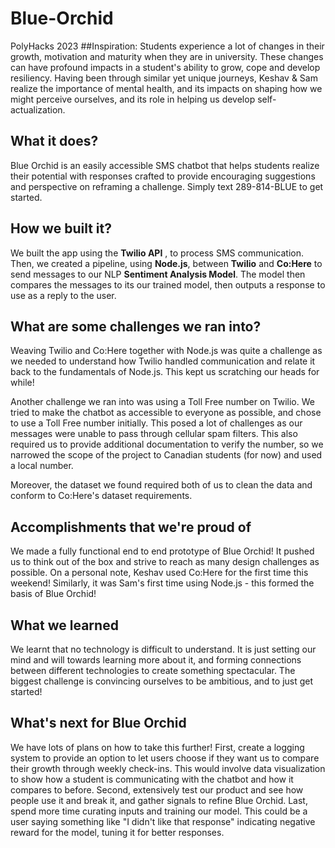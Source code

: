 # Blue-Orchid
PolyHacks 2023
##Inspiration:
Students experience a lot of changes in their growth, motivation and maturity when they are in university. These changes can have profound impacts in a student's ability to grow, cope and develop resiliency. Having been through similar yet unique journeys, Keshav & Sam realize the importance of mental health, and its impacts on shaping how we might perceive ourselves, and its role in helping us develop self-actualization.

## What it does?
Blue Orchid is an easily accessible SMS chatbot that helps students realize their potential with responses crafted to provide encouraging suggestions and perspective on reframing a challenge. Simply text 289-814-BLUE to get started. 

## How we built it?
We built the app using the **Twilio API** , to process SMS communication. Then, we created a pipeline, using **Node.js**, between **Twilio** and **Co:Here** to send messages to our NLP **Sentiment Analysis Model**. The model then compares the messages to its our trained model, then outputs a response to use as a reply to the user.

## What are some challenges we ran into?
Weaving Twilio and Co:Here together with Node.js was quite a challenge as we needed to understand how Twilio handled communication and relate it back to the fundamentals of Node.js. This kept us scratching our heads for while! 

Another challenge we ran into was using a Toll Free number on Twilio. We tried to make the chatbot as accessible to everyone as possible, and chose to use a Toll Free number initially. This posed a lot of challenges as our messages were unable to pass through cellular spam filters. This also required us to provide additional documentation to verify the number, so we narrowed the scope of the project to Canadian students (for now) and used a local number. 

Moreover, the dataset we found required both of us to clean the data and conform to Co:Here's dataset requirements. 

## Accomplishments that we're proud of
We made a fully functional end to end prototype of Blue Orchid! It pushed us to think out of the box and strive to reach as many design challenges as possible. On a personal note, Keshav used Co:Here for the first time this weekend! Similarly, it was Sam's first time using Node.js - this formed the basis of Blue Orchid! 

## What we learned
We learnt that no technology is difficult to understand. It is just setting our mind and will towards learning more about it, and forming connections between different technologies to create something spectacular. The biggest challenge is convincing ourselves to be ambitious, and to just get started!

## What's next for Blue Orchid
We have lots of plans on how to take this further! First, create a logging system to provide an option to let users choose if they want us to compare their growth through weekly check-ins. This would involve data visualization to show how a student is communicating with the chatbot and how it compares to before. Second, extensively test our product and see how people use it and break it, and gather signals to refine Blue Orchid. Last, spend more time curating inputs and training our model. This could be a user saying something like "I didn't like that response" indicating negative reward for the model, tuning it for better responses.
